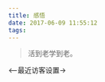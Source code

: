 ```yaml
---
title: 感悟
date: 2017-06-09 11:55:12
tags:
---
```

<blockquote class="blockquote-center"> 
活到老学到老。
</blockquote>

<--最近访客设置->
<script async src="https://dn-lbstatics.qbox.me/busuanzi/2.3/busuanzi.pure.mini.js">
</script>
